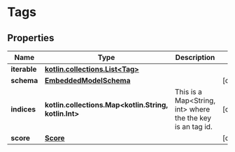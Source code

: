 
# Tags

## Properties
Name | Type | Description | Notes
------------ | ------------- | ------------- | -------------
**iterable** | [**kotlin.collections.List&lt;Tag&gt;**](Tag) |  | 
**schema** | [**EmbeddedModelSchema**](EmbeddedModelSchema) |  |  [optional]
**indices** | **kotlin.collections.Map&lt;kotlin.String, kotlin.Int&gt;** | This is a Map&lt;String, int&gt; where the the key is an tag id. |  [optional]
**score** | [**Score**](Score) |  |  [optional]



